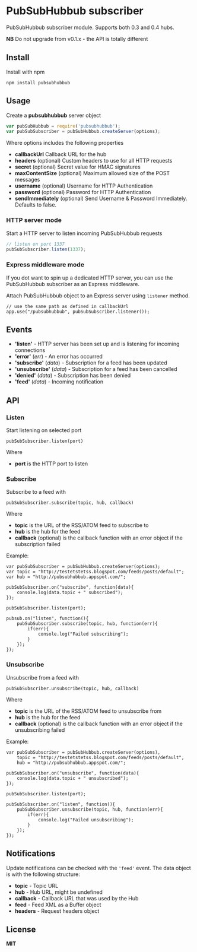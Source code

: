 # PubSubHubbub subscriber

PubSubHubbub subscriber module. Supports both 0.3 and 0.4 hubs.

**NB** Do not upgrade from v0.1.x - the API is totally different

## Install

Install with npm

    npm install pubsubhubbub

## Usage

Create a **pubsubhubbub** server object

```javascript
var pubSubHubbub = require('pubsubhubbub');
var pubSubSubscriber = pubSubHubbub.createServer(options);
```

Where options includes the following properties

-   **callbackUrl** Callback URL for the hub
-   **headers** (optional) Custom headers to use for all HTTP requests
-   **secret** (optional) Secret value for HMAC signatures
-   **maxContentSize** (optional) Maximum allowed size of the POST messages
-   **username** (optional) Username for HTTP Authentication
-   **password** (optional) Password for HTTP Authentication
-   **sendImmediately** (optional) Send Username & Password Immediately. Defaults to false.

### HTTP server mode

Start a HTTP server to listen incoming PubSubHubbub requests

```javascript
// listen on port 1337
pubSubSubscriber.listen(1337);
```

### Express middleware mode

If you dot want to spin up a dedicated HTTP server, you can use the PubSubHubbub
subscriber as an Express middleware.

Attach PubSubHubbub object to an Express server using `listener` method.

```
// use the same path as defined in callbackUrl
app.use("/pubsubhubbub", pubSubSubscriber.listener());
```

## Events

-   **'listen'** - HTTP server has been set up and is listening for incoming connections
-   **'error'** (_err_) - An error has occurred
-   **'subscribe'** (_data_) - Subscription for a feed has been updated
-   **'unsubscribe'** (_data_) - Subscription for a feed has been cancelled
-   **'denied'** (_data_) - Subscription has been denied
-   **'feed'** (_data_) - Incoming notification

## API

### Listen

Start listening on selected port

    pubSubSubscriber.listen(port)

Where

-   **port** is the HTTP port to listen

### Subscribe

Subscribe to a feed with

    pubSubSubscriber.subscribe(topic, hub, callback)

Where

-   **topic** is the URL of the RSS/ATOM feed to subscribe to
-   **hub** is the hub for the feed
-   **callback** (optional) is the callback function with an error object if the subscription failed

Example:

    var pubSubSubscriber = pubSubHubbub.createServer(options);
    var topic = "http://testetstetss.blogspot.com/feeds/posts/default";
    var hub = "http://pubsubhubbub.appspot.com/";

    pubSubSubscriber.on("subscribe", function(data){
        console.log(data.topic + " subscribed");
    });

    pubSubSubscriber.listen(port);

    pubsub.on("listen", function(){
        pubSubSubscriber.subscribe(topic, hub, function(err){
            if(err){
                console.log("Failed subscribing");
            }
        });
    });

### Unsubscribe

Unsubscribe from a feed with

    pubSubSubscriber.unsubscribe(topic, hub, callback)

Where

-   **topic** is the URL of the RSS/ATOM feed to unsubscribe from
-   **hub** is the hub for the feed
-   **callback** (optional) is the callback function with an error object if the unsubscribing failed

Example:

    var pubSubSubscriber = pubSubHubbub.createServer(options),
        topic = "http://testetstetss.blogspot.com/feeds/posts/default",
        hub = "http://pubsubhubbub.appspot.com/";

    pubSubSubscriber.on("unsubscribe", function(data){
        console.log(data.topic + " unsubscribed");
    });

    pubSubSubscriber.listen(port);

    pubSubSubscriber.on("listen", function(){
        pubSubSubscriber.unsubscribe(topic, hub, function(err){
            if(err){
                console.log("Failed unsubscribing");
            }
        });
    });

## Notifications

Update notifications can be checked with the `'feed'` event. The data object is with the following structure:

-   **topic** - Topic URL
-   **hub** - Hub URL, might be undefined
-   **callback** - Callback URL that was used by the Hub
-   **feed** - Feed XML as a Buffer object
-   **headers** - Request headers object

## License

**MIT**
